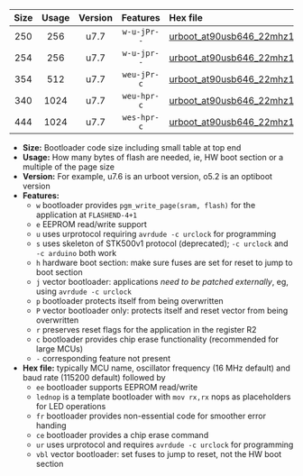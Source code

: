 |Size|Usage|Version|Features|Hex file|
|:-:|:-:|:-:|:-:|:--|
|250|256|u7.7|`w-u-jPr--`|[urboot_at90usb646_22mhz1184_57600bps_lednop_ur_vbl.hex](https://raw.githubusercontent.com/stefanrueger/urboot.hex/main/mcus/at90usb646/fcpu_22mhz1184/57600_bps/urboot_at90usb646_22mhz1184_57600bps_lednop_ur_vbl.hex)|
|254|256|u7.7|`w-u-jpr--`|[urboot_at90usb646_22mhz1184_57600bps_lednop_fr_ur_vbl.hex](https://raw.githubusercontent.com/stefanrueger/urboot.hex/main/mcus/at90usb646/fcpu_22mhz1184/57600_bps/urboot_at90usb646_22mhz1184_57600bps_lednop_fr_ur_vbl.hex)|
|354|512|u7.7|`weu-jPr-c`|[urboot_at90usb646_22mhz1184_57600bps_ee_lednop_fr_ce_ur_vbl.hex](https://raw.githubusercontent.com/stefanrueger/urboot.hex/main/mcus/at90usb646/fcpu_22mhz1184/57600_bps/urboot_at90usb646_22mhz1184_57600bps_ee_lednop_fr_ce_ur_vbl.hex)|
|340|1024|u7.7|`weu-hpr-c`|[urboot_at90usb646_22mhz1184_57600bps_ee_lednop_fr_ce_ur.hex](https://raw.githubusercontent.com/stefanrueger/urboot.hex/main/mcus/at90usb646/fcpu_22mhz1184/57600_bps/urboot_at90usb646_22mhz1184_57600bps_ee_lednop_fr_ce_ur.hex)|
|444|1024|u7.7|`wes-hpr-c`|[urboot_at90usb646_22mhz1184_57600bps_ee_lednop_fr_ce.hex](https://raw.githubusercontent.com/stefanrueger/urboot.hex/main/mcus/at90usb646/fcpu_22mhz1184/57600_bps/urboot_at90usb646_22mhz1184_57600bps_ee_lednop_fr_ce.hex)|

- **Size:** Bootloader code size including small table at top end
- **Usage:** How many bytes of flash are needed, ie, HW boot section or a multiple of the page size
- **Version:** For example, u7.6 is an urboot version, o5.2 is an optiboot version
- **Features:**
  + `w` bootloader provides `pgm_write_page(sram, flash)` for the application at `FLASHEND-4+1`
  + `e` EEPROM read/write support
  + `u` uses urprotocol requiring `avrdude -c urclock` for programming
  + `s` uses skeleton of STK500v1 protocol (deprecated); `-c urclock` and `-c arduino` both work
  + `h` hardware boot section: make sure fuses are set for reset to jump to boot section
  + `j` vector bootloader: applications *need to be patched externally*, eg, using `avrdude -c urclock`
  + `p` bootloader protects itself from being overwritten
  + `P` vector bootloader only: protects itself and reset vector from being overwritten
  + `r` preserves reset flags for the application in the register R2
  + `c` bootloader provides chip erase functionality (recommended for large MCUs)
  + `-` corresponding feature not present
- **Hex file:** typically MCU name, oscillator frequency (16 MHz default) and baud rate (115200 default) followed by
  + `ee` bootloader supports EEPROM read/write
  + `lednop` is a template bootloader with `mov rx,rx` nops as placeholders for LED operations
  + `fr` bootloader provides non-essential code for smoother error handing
  + `ce` bootloader provides a chip erase command
  + `ur` uses urprotocol and requires `avrdude -c urclock` for programming
  + `vbl` vector bootloader: set fuses to jump to reset, not the HW boot section
